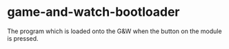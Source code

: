 # game-and-watch-bootloader

The program which is loaded onto the G&W when the button on the module is pressed.

